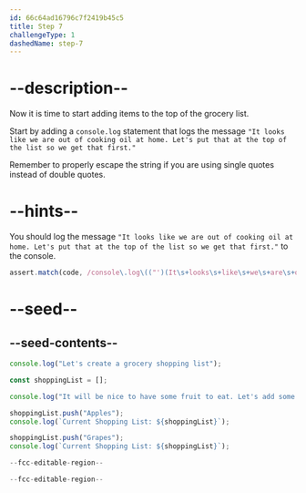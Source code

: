 ```yaml
---
id: 66c64ad16796c7f2419b45c5
title: Step 7
challengeType: 1
dashedName: step-7
---
```


# --description--

Now it is time to start adding items to the top of the grocery list.

Start by adding a `console.log` statement that logs the message `"It looks like we are out of cooking oil at home. Let's put that at the top of the list so we get that first."`

Remember to properly escape the string if you are using single quotes instead of double quotes.

# --hints--

You should log the message `"It looks like we are out of cooking oil at home. Let's put that at the top of the list so we get that first."` to the console.

```js
assert.match(code, /console\.log\(("')(It\s+looks\s+like\s+we\s+are\s+out\s+of\s+cooking\s+oil\s+at\s+home\.\s+Let's\s+put\s+that\s+at\s+the\s+top\s+of\s+the\s+list\s+so\s+we\s+get\s+that\s+first\.)\1\)/);
```

# --seed--

## --seed-contents--

```js
console.log("Let's create a grocery shopping list");

const shoppingList = [];

console.log("It will be nice to have some fruit to eat. Let's add some to our list.");

shoppingList.push("Apples");
console.log(`Current Shopping List: ${shoppingList}`);

shoppingList.push("Grapes");
console.log(`Current Shopping List: ${shoppingList}`);

--fcc-editable-region--

--fcc-editable-region--
```
